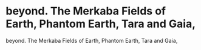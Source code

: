 # beyond. The Merkaba Fields of Earth, Phantom Earth, Tara and Gaia,

beyond. The Merkaba Fields of Earth, Phantom Earth, Tara and Gaia,